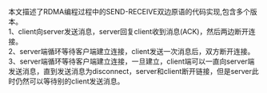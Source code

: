 本文描述了RDMA编程过程中的SEND-RECEIVE双边原语的代码实现,包含多个版本。<br>
1、client向server发送消息，server回复client收到消息(ACK)，然后两边断开连接。<br>
2、server端循环等待客户端建立连接，client发送一次消息后，双方断开连接。<br>
3、server端循环等待客户端建立连接，一旦建立，client端可以一直向server端发送消息，直到发送消息为disconnect，server和client断开链接，但是server此时仍然可以等待别的client发送消息。
